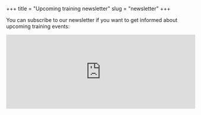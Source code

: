 +++
title = "Upcoming training newsletter"
slug = "newsletter"
+++

You can subscribe to our newsletter if you want to get informed about upcoming training events:

<iframe id="iframeform" src="https://secure.campaigner.com/CSB/Public/Form.aspx?fid=1889522&ac=gk59"
	frameborder="0" data-acc-id="gk59" height="200" width="510" scrolling="no"></iframe>
